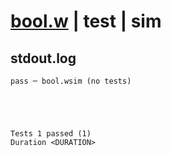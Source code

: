 # [bool.w](../../../../../../examples/tests/sdk_tests/std/bool.w) | test | sim

## stdout.log
```log
pass ─ bool.wsim (no tests)
 




Tests 1 passed (1) 
Duration <DURATION>

```

